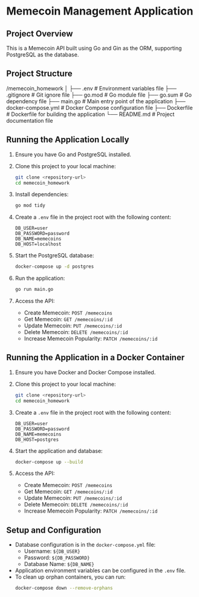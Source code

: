 # Memecoin Management Application

## Project Overview

This is a Memecoin API built using Go and Gin as the ORM, supporting PostgreSQL as the database.

## Project Structure

/memecoin_homework
│
├── .env # Environment variables file
├── .gitignore # Git ignore file
├── go.mod # Go module file
├── go.sum # Go dependency file
├── main.go # Main entry point of the application
├── docker-compose.yml # Docker Compose configuration file
├── Dockerfile # Dockerfile for building the application
└── README.md # Project documentation file

## Running the Application Locally

1. Ensure you have Go and PostgreSQL installed.
2. Clone this project to your local machine:
   ```bash
   git clone <repository-url>
   cd memecoin_homework
   ```
3. Install dependencies:
   ```bash
   go mod tidy
   ```
4. Create a `.env` file in the project root with the following content:

   ```
   DB_USER=user
   DB_PASSWORD=password
   DB_NAME=memecoins
   DB_HOST=localhost

   ```

5. Start the PostgreSQL database:
   ```bash
   docker-compose up -d postgres
   ```
6. Run the application:
   ```bash
   go run main.go
   ```
7. Access the API:
   - Create Memecoin: `POST /memecoins`
   - Get Memecoin: `GET /memecoins/:id`
   - Update Memecoin: `PUT /memecoins/:id`
   - Delete Memecoin: `DELETE /memecoins/:id`
   - Increase Memecoin Popularity: `PATCH /memecoins/:id`

## Running the Application in a Docker Container

1. Ensure you have Docker and Docker Compose installed.
2. Clone this project to your local machine:
   ```bash
   git clone <repository-url>
   cd memecoin_homework
   ```
3. Create a `.env` file in the project root with the following content:

   ```
   DB_USER=user
   DB_PASSWORD=password
   DB_NAME=memecoins
   DB_HOST=postgres

   ```

4. Start the application and database:
   ```bash
   docker-compose up --build
   ```
5. Access the API:
   - Create Memecoin: `POST /memecoins`
   - Get Memecoin: `GET /memecoins/:id`
   - Update Memecoin: `PUT /memecoins/:id`
   - Delete Memecoin: `DELETE /memecoins/:id`
   - Increase Memecoin Popularity: `PATCH /memecoins/:id`

## Setup and Configuration

- Database configuration is in the `docker-compose.yml` file:
  - Username: `${DB_USER}`
  - Password: `${DB_PASSWORD}`
  - Database Name: `${DB_NAME}`
- Application environment variables can be configured in the `.env` file.
- To clean up orphan containers, you can run:
  ```bash
  docker-compose down --remove-orphans
  ```
